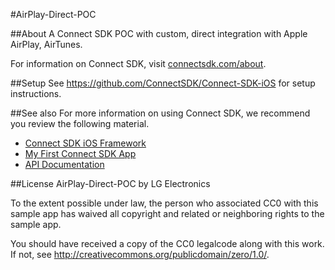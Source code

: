 #AirPlay-Direct-POC

##About
A Connect SDK POC with custom, direct integration with Apple AirPlay, AirTunes.

For information on Connect SDK, visit [connectsdk.com/about](http://www.connectsdk.com/about/).

##Setup
See https://github.com/ConnectSDK/Connect-SDK-iOS for setup instructions.

##See also
For more information on using Connect SDK, we recommend you review the following material.

- [Connect SDK iOS Framework](http://github.com/ConnectSDK/Connect-SDK-iOS-Framework)
- [My First Connect SDK App](http://connectsdk.com/getting-started/my-first-iphone-app/)
- [API Documentation](http://connectsdk.com/docs/iosapi/)

##License
AirPlay-Direct-POC by LG Electronics

To the extent possible under law, the person who associated CC0 with
this sample app has waived all copyright and related or neighboring rights
to the sample app.

You should have received a copy of the CC0 legalcode along with this
work. If not, see http://creativecommons.org/publicdomain/zero/1.0/.
